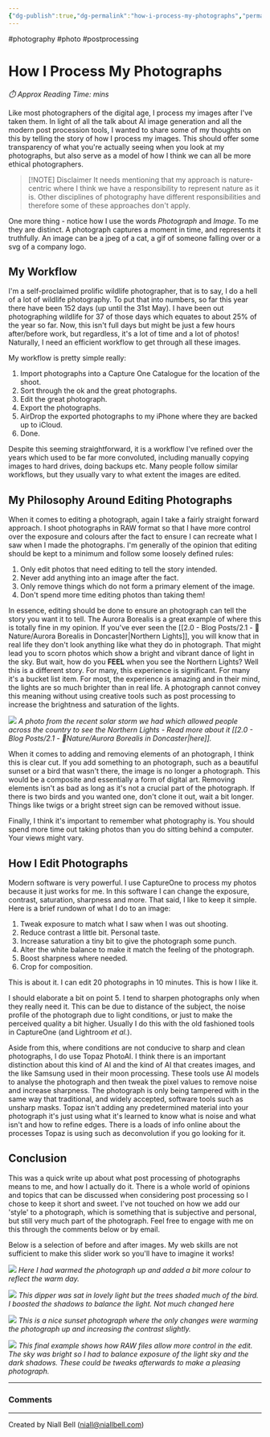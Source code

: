 ```yaml
---
{"dg-publish":true,"dg-permalink":"how-i-process-my-photographs","permalink":"/how-i-process-my-photographs/","title":"How I Process My Photographs","hide":true,"tags":["photo","photography","postprocessing"],"noteIcon":"1","created":"2024-05-31T14:05:41.093+01:00","updated":"2024-11-06T16:37:55.197+00:00"}
---
```


#photography #photo #postprocessing
# How I Process My Photographs
<p id="reading-time" style="font-style: italic;">⏱️ Approx Reading Time:  <span id="inserted-text"></span> mins</p>
Like most photographers of the digital age, I process my images after I've taken them. In light of all the talk about AI image generation and all the modern post procession tools, I wanted to share some of my thoughts on this by telling the story of how I process my images. This should offer some transparency of what you're actually seeing when you look at my photographs, but also serve as a model of how I think we can all be more ethical photographers.

> [!NOTE] Disclaimer
> It needs mentioning that my approach is nature-centric where I think we have a responsibility to represent nature as it is. Other disciplines of photography have different responsibilities and therefore some of these approaches don't apply.

One more thing - notice how I use the words *Photograph* and *Image*. To me they are distinct. A photograph captures a moment in time, and represents it truthfully. An image can be a jpeg of a cat, a gif of someone falling over or a svg of a company logo.

## My Workflow

I'm a self-proclaimed prolific wildlife photographer, that is to say, I do a hell of a lot of wildlife photography. To put that into numbers, so far this year there have been 152 days (up until the 31st May). I have been out photographing wildlife for 37 of those days which equates to about 25% of the year so far. Now, this isn't full days but might be just a few hours after/before work, but regardless, it's a lot of time and a lot of photos! Naturally, I need an efficient workflow to get through all these images.

My workflow is pretty simple really:

1. Import photographs into a Capture One Catalogue for the location of the shoot.
2. Sort through the ok and the great photographs.
3. Edit the great photograph.
4. Export the photographs.
5. AirDrop the exported photographs to my iPhone where they are backed up to iCloud.
6. Done.

Despite this seeming straightforward, it is a workflow I've refined over the years which used to be far more convoluted, including manually copying images to hard drives, doing backups etc. Many people follow similar workflows, but they usually vary to what extent the images are edited. 

## My Philosophy Around Editing Photographs

When it comes to editing a photograph, again I take a fairly straight forward approach. I shoot photographs in RAW format so that I have more control over the exposure and colours after the fact to ensure I can recreate what I saw when I made the photographs. I'm generally of the opinion that editing should be kept to a minimum and follow some loosely defined rules:

1. Only edit photos that need editing to tell the story intended.
2. Never add anything into an image after the fact.
3. Only remove things which do not form a primary element of the image.
4. Don't spend more time editing photos than taking them!

In essence, editing should be done to ensure an photograph can tell the story you want it to tell. The Aurora Borealis is a great example of where this is totally fine in my opinion. If you've ever seen the [[2.0 - Blog Posts/2.1 - 🌱Nature/Aurora Borealis in Doncaster\|Northern Lights]], you will know that in real life they don't look anything like what they do in photograph. That might lead you to scorn photos which show a bright and vibrant dance of light in the sky. But wait, how do you **FEEL** when you see the Northern Lights? Well this is a different story. For many, this experience is significant. For many it's a bucket list item. For most, the experience is amazing and in their mind, the lights are so much brighter than in real life. A photograph cannot convey this meaning without using creative tools such as post processing to increase the brightness and saturation of the lights.

![](https://i.imgur.com/oNZ7brv.jpeg)
*A photo from the recent solar storm we had which allowed people across the country to see the Northern Lights - Read more about it [[2.0 - Blog Posts/2.1 - 🌱Nature/Aurora Borealis in Doncaster\|here]].*

When it comes to adding and removing elements of an photograph, I think this is clear cut. If you add something to an photograph, such as a beautiful sunset or a bird that wasn't there, the image is no longer a photograph. This would be a composite and essentially a form of digital art. Removing elements isn't as bad as long as it's not a crucial part of the photograph. If there is two birds and you wanted one, don't clone it out, wait a bit longer. Things like twigs or a bright street sign can be removed without issue.

Finally, I think it's important to remember what photography is. You should spend more time out taking photos than you do sitting behind a computer. Your views might vary.

## How I Edit Photographs

Modern software is very powerful. I use CaptureOne to process my photos because it just works for me. In this software I can change the exposure, contrast, saturation, sharpness and more. That said, I like to keep it simple. Here is a brief rundown of what I do to an image:

1. Tweak exposure to match what I saw when I was out shooting.
2. Reduce contrast a little bit. Personal taste.
3. Increase saturation a tiny bit to give the photograph some punch.
4. Alter the white balance to make it match the feeling of the photograph.
5. Boost sharpness where needed.
6. Crop for composition.

This is about it. I can edit 20 photographs in 10 minutes. This is how I like it.

I should elaborate a bit on point 5. I tend to sharpen photographs only when they really need it. This can be due to distance of the subject, the noise profile of the photograph due to light conditions, or just to make the perceived quality a bit higher. Usually I do this with the old fashioned tools in CaptureOne (and Lightroom *et al.*). 

Aside from this, where conditions are not conducive to sharp and clean photographs, I do use Topaz PhotoAI. I think there is an important distinction about this kind of AI and the kind of AI that creates images, and the like Samsung used in their moon processing. These tools use AI models to analyse the photograph and then tweak the pixel values to remove noise and increase sharpness. The photograph is only being tampered with in the same way that traditional, and widely accepted, software tools such as unsharp masks. Topaz isn't adding any predetermined material into your photograph it's just using what it's learned to know what is noise and what isn't and how to refine edges. There is a loads of info online about the processes Topaz is using such as deconvolution if you go looking for it.

## Conclusion

This was a quick write up about what post processing of photographs means to me, and how I actually do it. There is a whole world of opinions and topics that can be discussed when considering post processing so I chose to keep it short and sweet. I've not touched on how we add our 'style' to a photograph, which is something that is subjective and personal, but still very much part of the photograph. Feel free to engage with me on this through the comments below or by email. 

Below is a selection of before and after images. My web skills are not sufficient to make this slider work so you'll have to imagine it works!

![](https://i.imgur.com/7c3mGqp.jpeg)
*Here I had warmed the photograph up and added a bit more colour to reflect the warm day.*

![](https://i.imgur.com/XeY3Nq4.jpeg)
*This dipper was sat in lovely light but the trees shaded much of the bird. I boosted the shadows to balance the light. Not much changed here*

![](https://i.imgur.com/jo6fK8O.jpeg)
*This is a nice sunset photograph where the only changes were warming the photograph up and increasing the contrast slightly.*


![](https://i.imgur.com/F03wIhX.jpeg)
*This final example shows how RAW files allow more control in the edit. The sky was bright so I had to balance exposure of the light sky and the dark shadows. These could be tweaks afterwards to make a pleasing photograph.*

---
### Comments

<div id="waline"></div>
<script type="module">
	import { init } from 'https://unpkg.com/@waline/client@v3/dist/waline.js';
	init({
	  el: '#waline',
	  serverURL: 'https://niallscavecomments.vercel.app/',
	  lang: 'en',
	});
</script>

---
Created by Niall Bell (niall@niallbell.com)